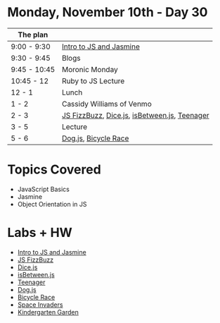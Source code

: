 # Monday, November 10th - Day 30

The plan        |      |
----------------|-------
9:00 - 9:30     | [Intro to JS and Jasmine](http://learn.co/lessons/3619)
9:30 - 9:45     | Blogs
9:45 - 10:45    | Moronic Monday
10:45 - 12      | Ruby to JS Lecture
12 - 1          | Lunch
1 - 2           | Cassidy Williams of Venmo
2 - 3           | [JS FizzBuzz](http://learn.co/lessons/1553), [Dice.js](http://learn.co/lessons/1554), [isBetween.js](http://learn.co/lessons/1555), [Teenager](http://learn.co/lessons/1556)
3 - 5           | Lecture
5 - 6           | [Dog.js](http://learn.co/lessons/1557), [Bicycle Race](http://learn.co/lessons/1635)

# Topics Covered

* JavaScript Basics
* Jasmine
* Object Orientation in JS

# Labs + HW
* [Intro to JS and Jasmine](http://learn.co/lessons/1552)
* [JS FizzBuzz](http://learn.co/lessons/1553)
* [Dice.js](http://learn.co/lessons/1554)
* [isBetween.js](http://learn.co/lessons/1555)
* [Teenager](http://learn.co/lessons/1556)
* [Dog.js](http://learn.co/lessons/1557)
* [Bicycle Race](http://learn.co/lessons/1635)
* [Space Invaders](http://learn.co/lessons/318)
* [Kindergarten Garden](http://learn.co/lessons/1728)